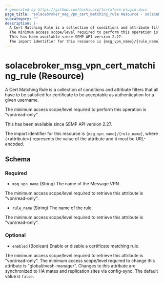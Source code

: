 ```yaml
---
# generated by https://github.com/hashicorp/terraform-plugin-docs
page_title: "solacebroker_msg_vpn_cert_matching_rule Resource - solacebroker"
subcategory: ""
description: |-
  A Cert Matching Rule is a collection of conditions and attribute filters that all have to be satisfied for certificate to be acceptable as authentication for a given username.
  The minimum access scope/level required to perform this operation is "vpn/read-only".
  This has been available since SEMP API version 2.27.
  The import identifier for this resource is {msg_vpn_name}/{rule_name}, where {&lt;attribute&gt;} represents the value of the attribute and it must be URL-encoded.
---
```


# solacebroker_msg_vpn_cert_matching_rule (Resource)

A Cert Matching Rule is a collection of conditions and attribute filters that all have to be satisfied for certificate to be acceptable as authentication for a given username.



The minimum access scope/level required to perform this operation is "vpn/read-only".

This has been available since SEMP API version 2.27.

The import identifier for this resource is `{msg_vpn_name}/{rule_name}`, where {&lt;attribute&gt;} represents the value of the attribute and it must be URL-encoded.



<!-- schema generated by tfplugindocs -->
## Schema

### Required

- `msg_vpn_name` (String) The name of the Message VPN.

The minimum access scope/level required to retrieve this attribute is "vpn/read-only".
- `rule_name` (String) The name of the rule.

The minimum access scope/level required to retrieve this attribute is "vpn/read-only".

### Optional

- `enabled` (Boolean) Enable or disable a certificate matching rule.

The minimum access scope/level required to retrieve this attribute is "vpn/read-only". The minimum access scope/level required to change this attribute is "global/mesh-manager". Changes to this attribute are synchronized to HA mates and replication sites via config-sync. The default value is `false`.
